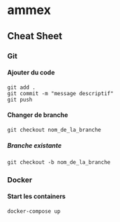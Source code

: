 # ammex

## Cheat Sheet


### Git

#### Ajouter du code
```
git add .
git commit -m "message descriptif"
git push
```

#### Changer de branche
```
git checkout nom_de_la_branche
```
##### Branche existante
```
git checkout -b nom_de_la_branche
```

### Docker
#### Start les containers
```
docker-compose up
```
